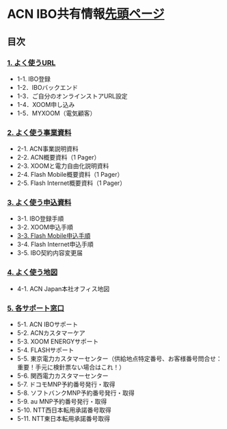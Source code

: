 # ACN IBO共有情報[先頭ページ](00_FAQ.MD)

## 目次

### [1. よく使うURL](01_URL.MD)
* 1-1. IBO登録
* 1-2．IBOバックエンド
* 1-3．ご自分のオンラインストアURL設定
* 1-4．XOOM申し込み
* 1-5．MYXOOM（電気顧客）

### [2. よく使う事業資料](02_DOC.MD)
* 2-1. ACN事業説明資料
* 2-2. ACN概要資料（1 Pager）
* 2-3. XOOMと電力自由化説明資料
* 2-4. Flash Mobile概要資料（1 Pager）
* 2-5. Flash Internet概要資料（1 Pager）

### [3. よく使う申込資料](03_APP.MD)
* 3-1. IBO登録手順
* 3-2. XOOM申込手順
* [3-3. Flash Mobile申込手順](03_APP_03.MD)
* 3-4. Flash Internet申込手順
* 3-5. IBO契約内容変更届

### [4. よく使う地図](04_MAP.MD)
* 4-1. ACN Japan本社オフィス地図

### [5. 各サポート窓口](05_SUP.MD)
* 5-1. ACN IBOサポート
* 5-2. ACNカスタマーケア
* 5-3. XOOM ENERGYサポート
* 5-4. FLASHサポート
* 5-5. 東京電力カスタマーセンター（供給地点特定番号、お客様番号問合せ：重要！手元に検針票ない場合はこれ！）
* 5-6. 関西電力カスタマーセンター
* 5-7. ドコモMNP予約番号発行・取得
* 5-8. ソフトバンクMNP予約番号発行・取得
* 5-9. au MNP予約番号発行・取得
* 5-10. NTT西日本転用承諾番号取得
* 5-11. NTT東日本転用承諾番号取得

